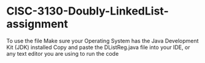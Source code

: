 # CISC-3130-Doubly-LinkedList-assignment

To use the file
Make sure your Operating System has the Java Development Kit (JDK) installed
Copy and paste the DListReg.java file into your IDE, or any text editor you are using to run the code

